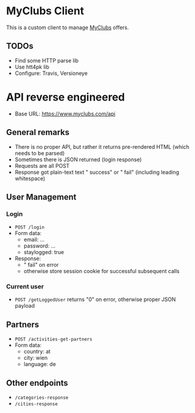 # MyClubs Client

This is a custom client to manage [MyClubs](https://www.myclubs) offers.

## TODOs

* Find some HTTP parse lib
* Use htt4pk lib
* Configure: Travis, Versioneye

# API reverse engineered

* Base URL: https://www.myclubs.com/api

## General remarks

* There is no proper API, but rather it returns pre-rendered HTML (which needs to be parsed)
* Sometimes there is JSON returned (login response)
* Requests are all POST
* Response got plain-text text " success" or " fail" (including leading whitespace)

## User Management

### Login

* `POST /login`
* Form data:
    * email: ...
    * password: ...
    * staylogged: true
* Response:
    * " fail" on error
    * otherwise store session cookie for successful subsequent calls

### Current user

* `POST /getLoggedUser` returns "0" on error, otherwise proper JSON payload

## Partners

* `POST /activities-get-partners`
* Form data:
    * country: at
    * city: wien
    * language: de

## Other endpoints

* `/categories-response`
* `/cities-response`
